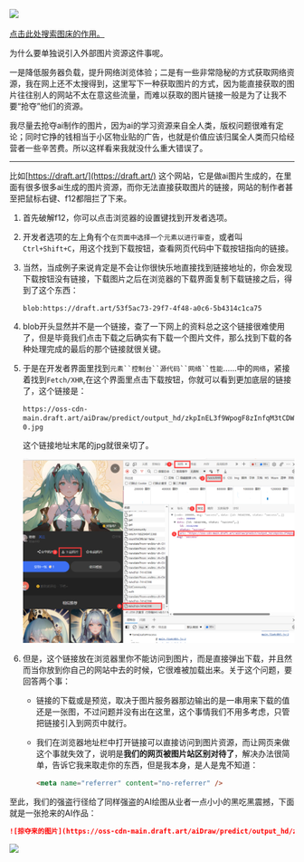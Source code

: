 ![](https://oss-cdn-main.draft.art/aiDraw/predict/output_hd/bgDCQ2tBAfGD80D1LmNnSRsiVxlnUNUx-0.jpg)

[点击此处搜索图床的作用。](https://cn.bing.com/search?q=图床的作用)

为什么要单独说引入外部图片资源这件事呢。

一是降低服务器负载，提升网络浏览体验；二是有一些非常隐秘的方式获取网络资源，我在网上还不太搜得到，这里写下一种获取图片的方式，因为能直接获取的图片往往别人的网站不太在意这些流量，而难以获取的图片链接一般是为了让我不要“抢夺”他们的资源。

我尽量去抢夺ai制作的图片，因为ai的学习资源来自全人类，版权问题很难有定论；同时它挣的钱相当于小区物业贴的广告，也就是价值应该归属全人类而只给经营者一些辛苦费。所以这样看来我就没什么重大错误了。

------

比如[https://draft.art/](https://draft.art/) 这个网站，它是做ai图片生成的，在里面有很多很多ai生成的图片资源，而你无法直接获取图片的链接，网站的制作者甚至把鼠标右键、f12都阻拦了下来。

1. 首先破解f12，你可以点击浏览器的设置键找到开发者选项。

2. 开发者选项的左上角有个`在页面中选择一个元素以进行审查`，或者叫`Ctrl+Shift+C`，用这个找到下载按钮，查看网页代码中下载按钮指向的链接。

3. 当然，当成例子来说肯定是不会让你很快乐地直接找到链接地址的，你会发现下载按钮没有链接，下载图片之后在浏览器的下载界面复制下载链接之后，得到了这个东西：
   ```http
   blob:https://draft.art/53f5ac73-29f7-4f48-a0c6-5b4314c1ca75
   ```


4. blob开头显然并不是一个链接，查了一下网上的资料总之这个链接很难使用了，但是毕竟我们点击下载之后确实有下载一个图片文件，那么找到下载的各种处理完成的最后的那个链接就很关键。

5. 于是在开发者界面里找到`元素``控制台``源代码``网络``性能`……中的`网络`，紧接着找到`Fetch/XHR`,在这个界面里点击下载按钮，你就可以看到更加底层的链接了，这个链接是：

   ```http
   https://oss-cdn-main.draft.art/aiDraw/predict/output_hd/zkpInEL3f9WpogF8zInfqM3tCDWlRyzE-0.jpg
   ```

   这个链接地址末尾的jpg就很亲切了。

   ![1682944446780](./05-图床.assets/1682944446780.png)

6. 但是，这个链接放在浏览器里你不能访问到图片，而是直接弹出下载，并且然而当你放到你自己的网站中去的时候，它很难被加载出来。关于这个问题，要回答两个事：

   * 链接的下载或是预览，取决于图片服务器那边输出的是一串用来下载的值还是一张图，不过问题并没有出在这里，这个事情我们不用多考虑，只管把链接引入到网页中就行。

   * 我们在浏览器地址栏中打开链接可以直接访问到图片资源，而让网页来做这个事就失效了，说明是**我们的网页被图片站区别对待了**，解决办法很简单，告诉它我来取走你的东西，但是我本身，是人是鬼不知道：

     ```html
     <meta name="referrer" content="no-referrer" />
     ```



至此，我们的强盗行径给了同样强盗的AI绘图从业者一点小小的黑吃黑震撼，下面就是一张抢来的AI作品：




```md title='我们把这段文字写到markdown文件里就能输出图像了'
![掠夺来的图片](https://oss-cdn-main.draft.art/aiDraw/predict/output_hd/zkpInEL3f9WpogF8zInfqM3tCDWlRyzE-0.jpg)
```

![ ](https://oss-cdn-main.draft.art/aiDraw/predict/output_hd/zkpInEL3f9WpogF8zInfqM3tCDWlRyzE-0.jpg)
